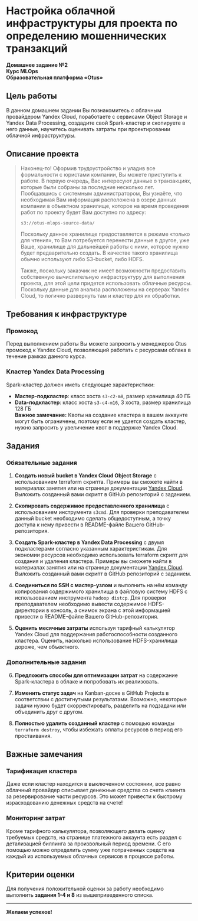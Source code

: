 # Настройка облачной инфраструктуры для проекта по определению мошеннических транзакций

**Домашнее задание №2**  
**Курс MLOps**  
**Образовательная платформа «Otus»**

## Цель работы

В данном домашнем задании Вы познакомитесь с облачным провайдером Yandex Cloud, поработаете с сервисами Object Storage и Yandex Data Processing, создадите свой Spark-кластер и скопируете в него данные, научитесь оценивать затраты при проектировании облачной инфраструктуры.

## Описание проекта

> Наконец-то! Оформив трудоустройство и уладив все формальности с юристами компании, Вы можете приступить к работе. В первую очередь, Вас интересуют данные о транзакциях, которые были собраны за последние несколько лет. Пообщавшись с системным администратором, Вы узнаёте, что необходимая Вам информация расположена в озере данных компании в объектном хранилище, которое на время проведения работ по проекту будет Вам доступно по адресу:
> 
> `s3://otus-mlops-source-data/`
> 
> Поскольку данное хранилище предоставляется в режиме «только для чтения», то Вам потребуется перенести данные в другое, уже Ваше, хранилище для дальнейшей работы с ними, которое нужно будет предварительно создать. В качестве такого хранилища обычно используют либо S3-bucket, либо HDFS.
> 
> Также, поскольку заказчик не имеет возможности предоставить собственную вычислительную инфраструктуру для выполнения проекта, для этой цели придется использовать облачные ресурсы. Поскольку данные для анализа расположены на серверах Yandex Cloud, то логично развернуть там и кластер для их обработки.

## Требования к инфраструктуре

### Промокод

Перед выполнением работы Вы можете запросить у менеджеров Otus промокод к Yandex Cloud, позволяющий работать с ресурсами облака в течение рамках данного курса.

### Кластер Yandex Data Processing

Spark-кластер должен иметь следующие характеристики:

- **Мастер-подкластер**: класс хоста `s3-c2-m8`, размер хранилища 40 ГБ
- **Data-подкластер**: класс хоста `s3-c4-m16`, 3 хоста, размер хранилища 128 ГБ  
**Важное замечание:** Квоты на создание кластера в вашем аккаунте могут быть ограничены, поэтому если не удается создать кластер, нужно запросить у увеличение квот в поддержке Yandex Cloud.

## Задания

### Обязательные задания

1. **Создать новый bucket в Yandex Cloud Object Storage** с использованием terraform скрипта. Примеры вы сможете найти в материалах занятия или на странице документации [Yandex Cloud](https://yandex.cloud/ru/docs/storage/tf-ref). Выложить созданный вами скрипт в GitHub репозиторий c заданием.

2. **Скопировать содержимое предоставленного хранилища** с использованием инструмента `s3cmd`. Для проверки преподавателем данный bucket необходимо сделать общедоступным, а точку доступа к нему привести в README-файле Вашего GitHub-репозитория.

3. **Создать Spark-кластер в Yandex Data Processing** с двумя подкластерами согласно указанным характеристикам. Для экономии ресурсов необходимо использовать terraform скрипт для создания и удаления кластера. Примеры вы сможете найти в материалах занятия или на странице документации [Yandex Cloud](https://yandex.cloud/ru/docs/data-proc/tf-ref). Выложить созданный вами скрипт в GitHub репозиторий c заданием.

4. **Соединиться по SSH с мастер-узлом** и выполнить на нём команду копирования содержимого хранилища в файловую систему HDFS с использованием инструмента `hadoop distcp`. Для проверки преподавателем необходимо вывести содержимое HDFS-директории в консоль, а снимок экрана с этой информацией привести в README-файле Вашего GitHub-репозитория.

5. **Оценить месячные затраты** используя тарифный калькулятор Yandex Cloud для поддержания работоспособности созданного кластера. Оценить, насколько использование HDFS-хранилища дороже, чем объектного.

### Дополнительные задания

6. **Предложить способы для оптимизации затрат** на содержание Spark-кластера в облаке и попробовать их реализовать.

7. **Изменить статус задач** на Kanban-доске в GitHub Projects в соответствии с достигнутыми результатами. Возможно, некоторые задачи нужно будет скорректировать, разделить на подзадачи или объединить друг с другом.

8. **Полностью удалить созданный кластер** с помощью команды `terraform destroy`, чтобы избежать оплаты ресурсов в период его простаивания.

## Важные замечания

### Тарификация кластера

Даже если кластер находится в выключенном состоянии, все равно облачный провайдер списывает денежные средства со счета клиента за резервирование части ресурсов. Это может привести к быстрому израсходованию денежных средств на счете!

### Мониторинг затрат

Кроме тарифного калькулятора, позволяющего делать оценку требуемых средств, на странице платежного аккаунта есть раздел с детализацией биллинга за произвольный период времени. С его помощью можно определить сумму уже потраченных средств на каждый из используемых облачных сервисов в процессе работы.

## Критерии оценки

Для получения положительной оценки за работу необходимо выполнить **задания 1-4 и 8** из вышеприведенного списка.

---

**Желаем успехов!** 